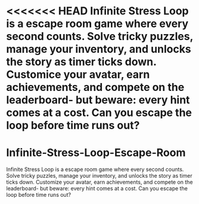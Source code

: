 <<<<<<< HEAD
Infinite Stress Loop is a escape room game where every second counts. Solve tricky puzzles, manage your inventory, and unlocks the story as timer ticks down. Customice your avatar, earn achievements, and compete on the leaderboard- but beware: every hint comes at a cost. Can you escape the loop before time runs out?
=======
# Infinite-Stress-Loop-Escape-Room
Infinite Stress Loop is a escape room game where every second counts. Solve tricky puzzles, manage your inventory, and unlocks the story as timer ticks down. Customize your avatar, earn achievements, and compete on the leaderboard- but beware: every hint comes at a cost. Can you escape the loop before time runs out?
